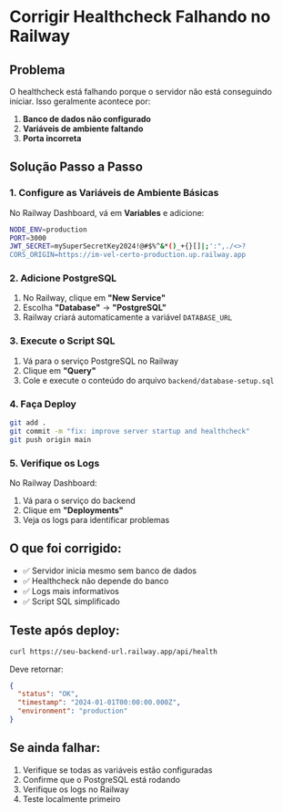 # Corrigir Healthcheck Falhando no Railway

## Problema
O healthcheck está falhando porque o servidor não está conseguindo iniciar. Isso geralmente acontece por:

1. **Banco de dados não configurado**
2. **Variáveis de ambiente faltando**
3. **Porta incorreta**

## Solução Passo a Passo

### 1. Configure as Variáveis de Ambiente Básicas

No Railway Dashboard, vá em **Variables** e adicione:

```bash
NODE_ENV=production
PORT=3000
JWT_SECRET=mySuperSecretKey2024!@#$%^&*()_+{}[]|;':",./<>?
CORS_ORIGIN=https://im-vel-certo-production.up.railway.app
```

### 2. Adicione PostgreSQL

1. No Railway, clique em **"New Service"**
2. Escolha **"Database"** → **"PostgreSQL"**
3. Railway criará automaticamente a variável `DATABASE_URL`

### 3. Execute o Script SQL

1. Vá para o serviço PostgreSQL no Railway
2. Clique em **"Query"**
3. Cole e execute o conteúdo do arquivo `backend/database-setup.sql`

### 4. Faça Deploy

```bash
git add .
git commit -m "fix: improve server startup and healthcheck"
git push origin main
```

### 5. Verifique os Logs

No Railway Dashboard:
1. Vá para o serviço do backend
2. Clique em **"Deployments"**
3. Veja os logs para identificar problemas

## O que foi corrigido:

- ✅ Servidor inicia mesmo sem banco de dados
- ✅ Healthcheck não depende do banco
- ✅ Logs mais informativos
- ✅ Script SQL simplificado

## Teste após deploy:

```bash
curl https://seu-backend-url.railway.app/api/health
```

Deve retornar:
```json
{
  "status": "OK",
  "timestamp": "2024-01-01T00:00:00.000Z",
  "environment": "production"
}
```

## Se ainda falhar:

1. Verifique se todas as variáveis estão configuradas
2. Confirme que o PostgreSQL está rodando
3. Verifique os logs no Railway
4. Teste localmente primeiro
